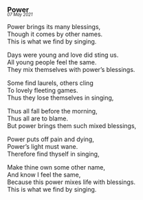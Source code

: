 ### Power
<p style="margin:0; margin-top: -1.25rem">
  <em>
    <small><small>07 May 2021</small></small>
  </em>
</p>

Power brings its many blessings,\
Though it comes by other names.\
This is what we find by singing.

Days were young and love did sting us.\
All young people feel the same.\
They mix themselves with power’s blessings.

Some find laurels, others cling\
To lovely fleeting games.\
Thus they lose themselves in singing,

Thus all fall before the morning,\
Thus all are to blame.\
But power brings them such mixed blessings,

Power puts off pain and dying,\
Power’s light must wane.\
Therefore find thyself in singing,

Make thine own some other name,\
And know I feel the same,\
Because this power mixes life with blessings.\
This is what we find by singing.
